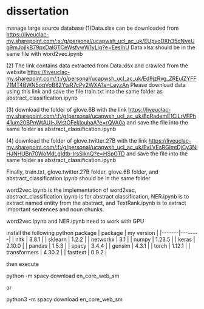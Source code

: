 # dissertation
manage large source database
(1)Data.xlsx can be downloaded from https://liveuclac-my.sharepoint.com/:x:/g/personal/ucapwsh_ucl_ac_uk/EUpvoDXh35dNveUg9mJojIkB79pxDalGTCeWsfywW1yLig?e=EesIhU
Data.xlsx should be in the same file with word2vec.ipynb

(2) The link contains data extracted from Data.xlsx and crawled from the website
https://liveuclac-my.sharepoint.com/:t:/g/personal/ucapwsh_ucl_ac_uk/Ed9jzRxg_ZREulZYFF71MT4BWN5oqVoB82YtsR7cPy2WXA?e=LeyzAn
Please download data using this link and save the file train.txt into the same folder as abstract_classification.ipynb

(3) download the folder of glove.6B with the link https://liveuclac-my.sharepoint.com/:f:/g/personal/ucapwsh_ucl_ac_uk/EpRademE1ClLrVFPh41um20BPnWtAUI-JMstOFeklouhaA?e=rQVA0a and save the file into the same folder as abstract_classification.ipynb

(4) download the folder of glove.twitter.27B with the link https://liveuclac-my.sharepoint.com/:f:/g/personal/ucapwsh_ucl_ac_uk/EvLVEsRGImtDjCy3NiHJNHUBn70WoMdLgIdtb-IrsSlknQ?e=HSpGTD and save the file into the same folder as abstract_classification.ipynb

Finally, train.txt, glove.twitter.27B folder, glove.6B folder, and abstract_classification.ipynb should be in the same folder

word2vec.ipynb is the implementation of word2vec, abstract_classification.ipynb is for abstract classification, NER.ipynb is to extract named entity from the abstract, and TextRank.ipynb is to extract important sentences and noun chunks.

word2vec.ipynb and NER.ipynb need to work with GPU

install the following python package
| package | my version |
|-------|--------|
| nltk | 3.8.1 |
| sklearn | 1.2.2 |
| networkx | 3.1 |
| numpy | 1.23.5 |
| keras | 2.10.0 |
| pandas | 1.5.3 |
| spacy | 3.4.4 |
| gensim | 4.3.1 |
| torch | 1.12.1 |
| transformers | 4.30.2 |
| fasttext | 0.9.2 |

then execute

python -m spacy download en_core_web_sm

or

python3 -m spacy download en_core_web_sm
